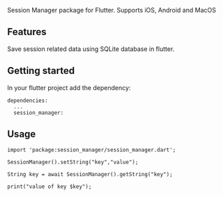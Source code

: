 Session Manager package for Flutter. Supports iOS, Android and MacOS

## Features

Save session related data using SQLite database in flutter.

## Getting started

In your flutter project add the dependency:

```
dependencies:
  ...
  session_manager:
```

## Usage
```
import 'package:session_manager/session_manager.dart';

SessionManager().setString("key","value");

String key = await SessionManager().getString("key");

print("value of key $key");
```
